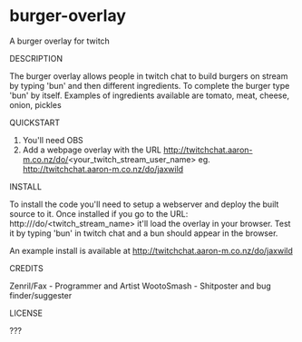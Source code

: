 # burger-overlay

A burger overlay for twitch

DESCRIPTION

  The burger overlay allows people in twitch chat to build burgers on stream by typing 'bun' and then different ingredients. 
  To complete the burger type 'bun' by itself.
  Examples of ingredients available are tomato, meat, cheese, onion, pickles 

QUICKSTART

  1. You'll need OBS  
  2. Add a webpage overlay with the URL http://twitchchat.aaron-m.co.nz/do/<your_twitch_stream_user_name> 
     eg. http://twitchchat.aaron-m.co.nz/do/jaxwild

INSTALL
 
  To install the code you'll need to setup a webserver and deploy the built source to it.
  Once installed if you go to the URL: http://<yourserver>/do/<twitch_stream_name> it'll load the overlay in your browser.
  Test it by typing 'bun' in twitch chat and a bun should appear in the browser.
  
  An example install is available at http://twitchchat.aaron-m.co.nz/do/jaxwild
 

CREDITS

  Zenril/Fax - Programmer and Artist
  WootoSmash - Shitposter and bug finder/suggester
  
LICENSE
 
  ???

